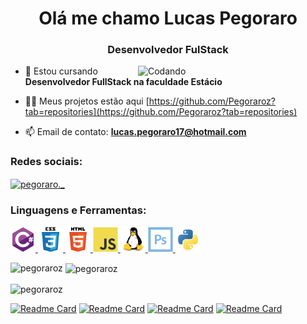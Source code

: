 <h1 align="center">Olá me chamo Lucas Pegoraro</h1>
<h3 align="center">Desenvolvedor FulStack</h3>
<img align="right" alt="Codando" width="300" src="https://gifdb.com/images/high/coding-function-repeat-eat-sleep-7zxwkklr847mhchm.gif">

- 🌱 Estou cursando **Desenvolvedor FullStack na faculdade Estácio**

- 👨‍💻 Meus projetos estão aqui [https://github.com/Pegoraroz?tab=repositories](https://github.com/Pegoraroz?tab=repositories)

- 📫 Email de contato: **lucas.pegoraro17@hotmail.com**

<h3 align="left">Redes sociais:</h3>
<p align="left">
<a href="https://instagram.com/pegoraro._" target="blank"><img align="center" src="https://raw.githubusercontent.com/rahuldkjain/github-profile-readme-generator/master/src/images/icons/Social/instagram.svg" alt="pegoraro._" height="30" width="40" /></a>
</p>

<h3 align="left">Linguagens e Ferramentas:</h3>
<p align="left"> <a href="https://www.w3schools.com/cs/" target="_blank" rel="noreferrer"> <img src="https://raw.githubusercontent.com/devicons/devicon/master/icons/csharp/csharp-original.svg" alt="csharp" width="40" height="40"/> </a> <a href="https://www.w3schools.com/css/" target="_blank" rel="noreferrer"> <img src="https://raw.githubusercontent.com/devicons/devicon/master/icons/css3/css3-original-wordmark.svg" alt="css3" width="40" height="40"/> </a> <a href="https://www.w3.org/html/" target="_blank" rel="noreferrer"> <img src="https://raw.githubusercontent.com/devicons/devicon/master/icons/html5/html5-original-wordmark.svg" alt="html5" width="40" height="40"/> </a> <a href="https://developer.mozilla.org/en-US/docs/Web/JavaScript" target="_blank" rel="noreferrer"> <img src="https://raw.githubusercontent.com/devicons/devicon/master/icons/javascript/javascript-original.svg" alt="javascript" width="40" height="40"/> </a> <a href="https://www.linux.org/" target="_blank" rel="noreferrer"> <img src="https://raw.githubusercontent.com/devicons/devicon/master/icons/linux/linux-original.svg" alt="linux" width="40" height="40"/> </a> <a href="https://www.photoshop.com/en" target="_blank" rel="noreferrer"> <img src="https://raw.githubusercontent.com/devicons/devicon/master/icons/photoshop/photoshop-line.svg" alt="photoshop" width="40" height="40"/> </a> <a href="https://www.python.org" target="_blank" rel="noreferrer"> <img src="https://raw.githubusercontent.com/devicons/devicon/master/icons/python/python-original.svg" alt="python" width="40" height="40"/> </a> </p>

<p><img align="left" src="https://github-readme-stats.vercel.app/api/top-langs?username=pegoraroz&theme=radical&show_icons=true&locale=en&layout=compact" alt="pegoraroz" /></p>

<p>&nbsp;<img align="center" src="https://github-readme-stats.vercel.app/api?username=pegoraroz&theme=radical&show_icons=true&locale=en" alt="pegoraroz" /></p>

<p><img align="center" src="https://github-readme-streak-stats.herokuapp.com/?user=pegoraroz&theme=radical" alt="pegoraroz" /></p>

[![Readme Card](https://github-readme-stats.vercel.app/api/pin/?username=pegoraroz&repo=sp2-ativ1&theme=radical)](https://github.com/Pegoraroz/sp2-ativ1)
[![Readme Card](https://github-readme-stats.vercel.app/api/pin/?username=pegoraroz&repo=SP3-02&theme=radical)](https://github.com/Pegoraroz/SP23-02)
[![Readme Card](https://github-readme-stats.vercel.app/api/pin/?username=pegoraroz&repo=trabalho-frontend&theme=radical)](https://github.com/Pegoraroz/trabalho-frontend)
[![Readme Card](https://github-readme-stats.vercel.app/api/pin/?username=pegoraroz&repo=senai-versoes-colaboracoes&theme=radical)](https://github.com/Pegoraroz/senai-versoes-colaboracoes)
